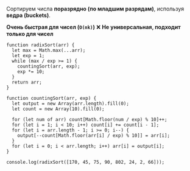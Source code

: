 Сортируем числа **поразрядно (по младшим разрядам)**, используя **ведра (buckets)**.

**Очень быстрая для чисел (`O(nk)`)** ❌ **Не универсальная, подходит только для чисел**

```
function radixSort(arr) {
  let max = Math.max(...arr);
  let exp = 1;
  while (max / exp >= 1) {
    countingSort(arr, exp);
    exp *= 10;
  }
  return arr;
}

function countingSort(arr, exp) {
  let output = new Array(arr.length).fill(0);
  let count = new Array(10).fill(0);

  for (let num of arr) count[Math.floor(num / exp) % 10]++;
  for (let i = 1; i < 10; i++) count[i] += count[i - 1];
  for (let i = arr.length - 1; i >= 0; i--) {
    output[--count[Math.floor(arr[i] / exp) % 10]] = arr[i];
  }
  for (let i = 0; i < arr.length; i++) arr[i] = output[i];
}

console.log(radixSort([170, 45, 75, 90, 802, 24, 2, 66]));

```
